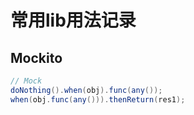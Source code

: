 # 常用lib用法记录

## Mockito

```java
// Mock
doNothing().when(obj).func(any());
when(obj.func(any())).thenReturn(res1);

```